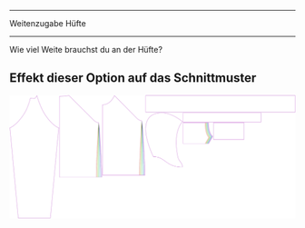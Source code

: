 - - -
Weitenzugabe Hüfte
- - -

Wie viel Weite brauchst du an der Hüfte?

## Effekt dieser Option auf das Schnittmuster

![Dieses Bild zeigt den Effekt dieser Variable, indem es unterschiedliche Masse dieser Variable überlagert darstellt](hugo_hipsease_sample.svg "Effekt dieser Variable auf das Schnittmuster")
